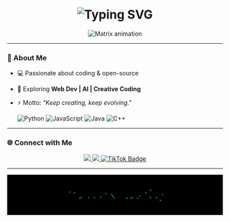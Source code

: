<h1 align="center">
  <img src="https://readme-typing-svg.herokuapp.com?font=Fira+Code&weight=700&size=40&duration=3000&pause=1000&color=00F7FF&center=true&vCenter=true&width=600&height=60&lines=hakent;Creative+Coder;Open+Source+Lover;Always+Learning+%F0%9F%9A%80" alt="Typing SVG" />
</h1>

<p align="center">
  <img src="https://raw.githubusercontent.com/rodrigograca31/rodrigograca31/master/matrix.svg" alt="Matrix animation" />
</p>

---

### 🚀 About Me  
- 💻 Passionate about coding & open-source  
- 🌌 Exploring **Web Dev | AI | Creative Coding**  
- ⚡ Motto: *"Keep creating, keep evolving."* 

 
   ![Python](https://img.shields.io/badge/Python-3776AB?style=for-the-badge&logo=python&logoColor=white)
![JavaScript](https://img.shields.io/badge/JavaScript-F7DF1E?style=for-the-badge&logo=javascript&logoColor=black)
![Java](https://img.shields.io/badge/Java-007396?style=for-the-badge&logo=java&logoColor=white)
![C++](https://img.shields.io/badge/C++-00599C?style=for-the-badge&logo=c%2B%2B&logoColor=white)
---


### 🌐 Connect with Me  
<p align="center">
  <a href="https://github.com/hakent-glitch/hakent-glitch">
    <img src="https://img.shields.io/badge/-GitHub-181717?style=for-the-badge&logo=github&logoColor=white" />
  </a>
  <a href="https://instagram.com/hakentkh">
    <img src="https://img.shields.io/badge/-Instagram-E4405F?style=for-the-badge&logo=instagram&logoColor=white" />
  </a>
  <a href="https://www.tiktok.com/@kentt271" target="_blank">
  <img src="https://img.shields.io/badge/TikTok-%23000000.svg?style=for-the-badge&logo=tiktok&logoColor=white" alt="TikTok Badge"/>
</a>



</p>


---


<svg xmlns="http://www.w3.org/2000/svg" width="100%" height="150" viewBox="0 0 800 150">
  <rect width="100%" height="100%" fill="black"/>
  <text x="50%" y="50%" text-anchor="middle" fill="none" stroke="#25F4EE" stroke-width="2" font-size="40" font-family="Arial Black, sans-serif" dy=".3em">
    <tspan>Thanks for Watching</tspan>
    <animate attributeName="stroke-dasharray" from="0,500" to="500,0" dur="5s" repeatCount="indefinite"/>
    <animate attributeName="stroke" values="#25F4EE;#FE2C55;#25F4EE" dur="4s" repeatCount="indefinite"/>
  </text>
</svg>

